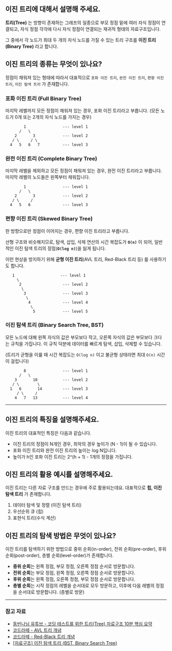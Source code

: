## 이진 트리에 대해서 설명해 주세요.
**트리(Tree)** 는 방향이 존재하는 그래프의 일종으로 부모 정점 밑에 여러 자식 정점이 연결되고, 자식 정점 각각에 다시 자식 정점이 연결되는 재귀적 형태의 자료구조입니다. 

그 중에서 각 노드가 최대 두 개의 자식 노드를 가질 수 있는 트리 구조를 **이진 트리(Binary Tree)** 라고 합니다.

## 이진 트리의 종류는 무엇이 있나요?
정점이 채워져 있는 형태에 따라서 대표적으로 `포화 이진 트리`, `완전 이진 트리`, `편향 이진 트리`, `이진 탐색 트리` 가 존재합니다.

### 포화 이진 트리 (Full Binary Tree)
마지막 레벨까지 모든 정점이 채워져 있는 경우, 포화 이진 트리라고 부릅니다. (모든 노드가 0개 또는 2개의 자식 노드를 가지는 경우)
```plain text
        1                --- level 1
      /   \
    2       3            --- level 2
   / \     / \
  4   5   6   7          --- level 3
```

### 완전 이진 트리 (Complete Binary Tree)
마지막 레벨을 제외하고 모든 정점이 채워져 있는 경우, 완전 이진 트리라고 부릅니다. 마지막 레벨의 노드들은 왼쪽부터 채워집니다.
```plain text
        1                --- level 1
      /   \
    2       3            --- level 2
   / \     /
  4   5   6              --- level 3
```

### 편향 이진 트리 (Skewed Binary Tree)
한 방향으로만 정점이 이어지는 경우, 편향 이진 트리라고 부릅니다.

선형 구조와 비슷해지므로, 탐색, 삽입, 삭제 연산의 시간 복잡도가 **`O(n)`** 이 되어, 일반적인 이진 탐색 트리의 장점(**`O(log n)`**)을 잃게 됩니다.

이런 현상을 방지하기 위해 **균형 이진 트리**(AVL 트리, Red-Black 트리 등) 를 사용하기도 합니다.
```plain text
   1                    --- level 1
     \
      2                  --- level 2
       \
        3                --- level 3
         \
          4              --- level 4
           \
            5            --- level 5
```

### 이진 탐색 트리 (Binary Search Tree, BST)
모든 노드에 대해 왼쪽 자식의 값은 부모보다 작고, 오른쪽 자식의 값은 부모보다 크다 는 규칙을 가집니다. 
이 규칙 덕분에 데이터를 빠르게 탐색, 삽입, 삭제할 수 있습니다. 

(트리가 균형을 이룰 때 시간 복잡도는 `O(log n)` 이고 불균형 상태라면 최대 `O(n)` 시간이 걸립니다)

```plain text
        8                --- level 1
      /   \
    3       10           --- level 2
   / \        \
  1   6       14         --- level 3
     / \     /
    4   7   13           --- level 4
```

---

## 이진 트리의 특징을 설명해주세요.
이진 트리의 대표적인 특징은 다음과 같습니다.
- 이진 트리의 정점이 N개인 경우, 최악의 경우 높이가 (N - 1)이 될 수 있습니다.
- 포화 이진 트리와 완전 이진 트리의 높이는 log N입니다.
- 높이가 h인 포화 이진 트리는 2^(h + 1) - 1개의 정점을 가집니다.

## 이진 트리의 활용 예시를 설명해주세요.
이진 트리는 다른 자료 구조를 만드는 경우에 주로 활용되는데요. 대표적으로 **힙, 이진 탐색 트리** 가 존재합니다.
1. 데이터 탐색 및 정렬 (이진 탐색 트리)
2. 우선순위 큐 (힙)
3. 표현식 트리(수식 계산)

## 이진 트리의 탐색 방법은 무엇이 있나요?
이진 트리를 탐색하기 위한 방법으로 중위 순회(in-order), 전위 순회(pre-order), 후위 순회(post-order), 층별 순회(level-order)가 존재합니다.
- **중위 순회**는 왼쪽 정점, 부모 정점, 오른쪽 정점 순서로 방문합니다.
- **전위 순회**는 부모 정점, 왼쪽 정점, 오른쪽 정점 순서로 방문합니다.
- **후위 순회**는 왼쪽 정점, 오른쪽 정점, 부모 정점 순서로 방문합니다.
- **층별 순회**는 시작 정점의 레벨을 순서대로 모두 방문하고, 이후에 다음 레벨의 정점을 순서대로 방문합니다. (층별로 방문)

---
### 참고 자료
- [동빈나님 유튜브 - 코딩 테스트를 위한 트리(Tree) 자료구조 10분 핵심 요약](https://www.youtube.com/watch?feature=shared&v=i5yHkP1jQmo)
- [코드라떼 - AVL 트리 개념](https://www.codelatte.io/courses/java_data_structure/7NPGIERM1X8R4IEW)
- [코드라떼 - Red-Black 트리 개념](https://www.codelatte.io/courses/java_data_structure/UN9UCFI8OJ7QGRCB)
- [[자료구조] 이진 탐색 트리 (BST, Binary Search Tree)](https://yoongrammer.tistory.com/71)
